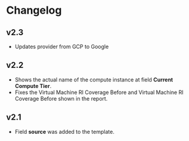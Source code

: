 # Changelog

## v2.3

- Updates provider from GCP to Google

## v2.2

- Shows the actual name of the compute instance at field **Current Compute Tier**.
- Fixes the Virtual Machine RI Coverage Before and Virtual Machine RI Coverage Before shown in the report.

## v2.1

- Field **source** was added to the template.
